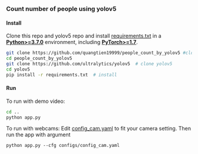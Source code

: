 ### Count number of people using yolov5

#### Install
Clone this repo and yolov5 repo and install [requirements.txt](https://github.com/ultralytics/yolov5/blob/master/requirements.txt) in a
[**Python>=3.7.0**](https://www.python.org/) environment, including
[**PyTorch>=1.7**](https://pytorch.org/get-started/locally/).

```bash
git clone https://github.com/quangtien19999/people_count_by_yolov5 #clone this repo
cd people_count_by_yolov5
git clone https://github.com/ultralytics/yolov5  # clone yolov5
cd yolov5
pip install -r requirements.txt  # install
```

#### Run
To run with demo video:
```bash
cd ..
python app.py
```

To run with webcams:
Edit [config_cam.yaml](https://github.com/quangtien19999/people_count_by_yolov5/blob/main/configs/config_cam.yaml) to fit your camera setting.
Then run the app with argument
```
python app.py --cfg configs/config_cam.yaml